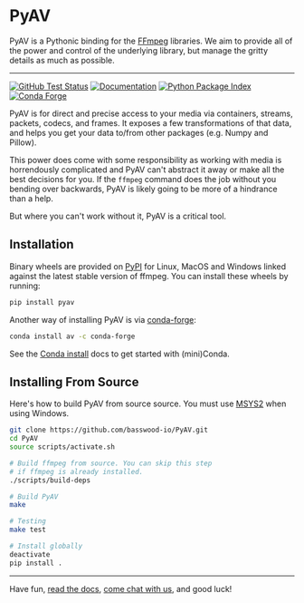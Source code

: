 PyAV
====

PyAV is a Pythonic binding for the [FFmpeg][ffmpeg] libraries. We aim to provide all of the power and control of the underlying library, but manage the gritty details as much as possible.

---

[![GitHub Test Status][github-tests-badge]][github-tests] [![Documentation][docs-badge]][docs] [![Python Package Index][pypi-badge]][pypi] [![Conda Forge][conda-badge]][conda]

PyAV is for direct and precise access to your media via containers, streams, packets, codecs, and frames. It exposes a few transformations of that data, and helps you get your data to/from other packages (e.g. Numpy and Pillow).

This power does come with some responsibility as working with media is horrendously complicated and PyAV can't abstract it away or make all the best decisions for you. If the `ffmpeg` command does the job without you bending over backwards, PyAV is likely going to be more of a hindrance than a help.

But where you can't work without it, PyAV is a critical tool.


Installation
------------

Binary wheels are provided on [PyPI][pypi] for Linux, MacOS and Windows linked against the latest stable version of ffmpeg. You can install these wheels by running:

```bash
pip install pyav
```

Another way of installing PyAV is via [conda-forge][conda-forge]:

```bash
conda install av -c conda-forge
```

See the [Conda install][conda-install] docs to get started with (mini)Conda.


Installing From Source
----------------------

Here's how to build PyAV from source source. You must use [MSYS2](https://www.msys2.org/) when using Windows.

```bash
git clone https://github.com/basswood-io/PyAV.git
cd PyAV
source scripts/activate.sh

# Build ffmpeg from source. You can skip this step
# if ffmpeg is already installed.
./scripts/build-deps

# Build PyAV
make

# Testing
make test

# Install globally
deactivate
pip install .
```

---

Have fun, [read the docs][docs], [come chat with us][discuss], and good luck!



[conda-badge]: https://img.shields.io/conda/vn/conda-forge/av.svg?colorB=CCB39A
[conda]: https://anaconda.org/conda-forge/av
[docs-badge]: https://img.shields.io/badge/docs-on%20pyav.basswood--io.com-blue.svg
[docs]: https://pyav.basswood-io.com
[pypi-badge]: https://img.shields.io/pypi/v/pyav.svg?colorB=CCB39A
[pypi]: https://pypi.org/project/pyav
[discuss]: https://github.com/basswood-io/PyAV/discussions

[github-tests-badge]: https://github.com/basswood-io/PyAV/workflows/tests/badge.svg
[github-tests]: https://github.com/basswood-io/PyAV/actions?workflow=tests
[github]: https://github.com/basswood-io/PyAV

[ffmpeg]: https://ffmpeg.org/
[conda-forge]: https://conda-forge.github.io/
[conda-install]: https://docs.conda.io/projects/conda/en/latest/user-guide/install/index.html
